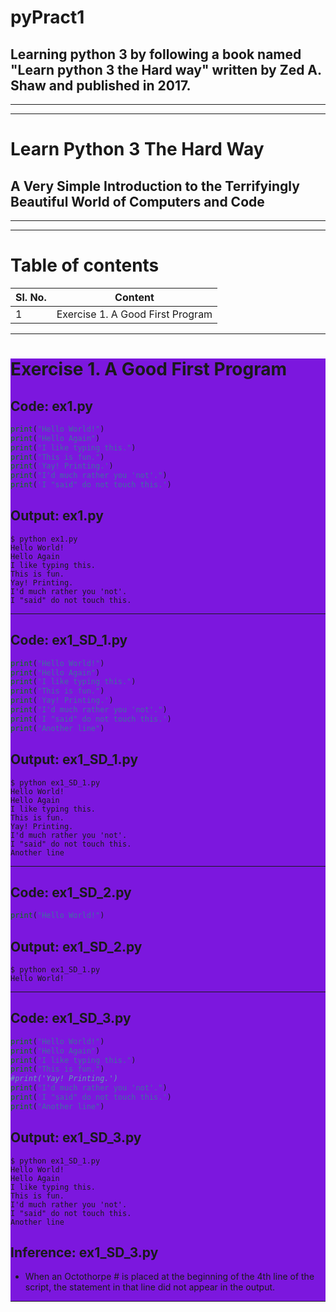 # pyPract1

## Learning python 3 by following a book named "Learn python 3 the Hard way" written by **Zed A. Shaw** and published in 2017.

---
---
# Learn Python 3 The Hard Way

## A Very Simple Introduction to the Terrifyingly Beautiful World of Computers and Code

---
---

# Table of contents
|Sl. No.|Content|
|---|---|
|1|Exercise 1. A Good First Program|

---

<div style="background-color:rgb(124, 23, 222)">

# Exercise 1. A Good First Program

## Code: ex1.py
```python
print("Hello World!")
print("Hello Again")
print("I like typing this.")
print("This is fun.")
print('Yay! Printing.')
print("I'd much rather you 'not'.")
print('I "said" do not touch this.')
```
## Output: ex1.py
```
$ python ex1.py
Hello World!
Hello Again
I like typing this.
This is fun.
Yay! Printing.
I'd much rather you 'not'.
I "said" do not touch this.
```

---

## Code: ex1_SD_1.py

```python
print("Hello World!")
print("Hello Again")
print("I like typing this.")
print("This is fun.")
print('Yay! Printing.')
print("I'd much rather you 'not'.")
print('I "said" do not touch this.')
print("Another line")
```

## Output: ex1_SD_1.py
```
$ python ex1_SD_1.py
Hello World!
Hello Again
I like typing this.
This is fun.
Yay! Printing.
I'd much rather you 'not'.
I "said" do not touch this.
Another line
```

---

## Code: ex1_SD_2.py

```python
print("Hello World!")
```

## Output: ex1_SD_2.py
```
$ python ex1_SD_1.py
Hello World!
```

---

## Code: ex1_SD_3.py

```python
print("Hello World!")
print("Hello Again")
print("I like typing this.")
print("This is fun.")
#print('Yay! Printing.')
print("I'd much rather you 'not'.")
print('I "said" do not touch this.')
print("Another line")
```

## Output: ex1_SD_3.py
```
$ python ex1_SD_1.py
Hello World!
Hello Again
I like typing this.
This is fun.
I'd much rather you 'not'.
I "said" do not touch this.
Another line
```

## Inference: ex1_SD_3.py
- When an Octothorpe # is placed at the beginning of the 4th line of the script, the statement in that line did not appear in the output.
---


</div>
